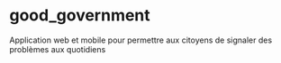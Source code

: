 # good_government
Application web et mobile pour permettre aux citoyens de signaler des problèmes aux quotidiens
